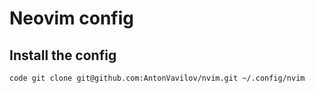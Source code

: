 # Neovim config

## Install the config
`code
git clone git@github.com:AntonVavilov/nvim.git ~/.config/nvim
`
